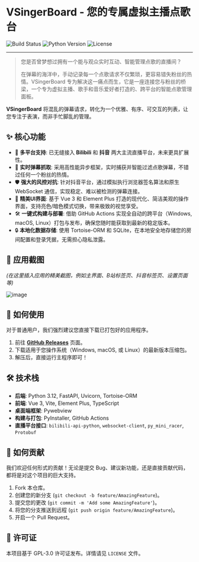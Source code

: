 # VSingerBoard - 您的专属虚拟主播点歌台

![Build Status](https://github.com/zangxx66/VSingerBoard/actions/workflows/python-publish.yml/badge.svg) ![Python Version](https://img.shields.io/badge/python-3.12-blue.svg) ![License](https://img.shields.io/badge/license-GPL-green.svg)

---

> 您是否曾梦想过拥有一个能与观众实时互动、智能管理点歌的直播间？
> 
> 在弹幕的海洋中，手动记录每一个点歌请求不仅繁琐，更容易错失粉丝的热情。VSingerBoard 专为解决这一痛点而生，它是一座连接您与粉丝的桥梁，一个专为虚拟主播、歌手和音乐爱好者打造的、跨平台的智能点歌管理面板。

**VSingerBoard** 将混乱的弹幕请求，转化为一个优雅、有序、可交互的列表，让您专注于表演，而非手忙脚乱的管理。

## ✨ 核心功能

- 🎤 **多平台支持**: 已无缝接入 **Bilibili** 和 **抖音** 两大主流直播平台，未来更具扩展性。
- 🚀 **实时弹幕抓取**: 采用高性能异步框架，实时捕获并智能过滤点歌弹幕，不错过任何一个粉丝的热情。
- 🛡️ **强大的风控对抗**: 针对抖音平台，通过模拟执行浏览器签名算法和原生 WebSocket 通信，实现稳定、难以被检测的弹幕连接。
- 🎨 **精美UI界面**: 基于 Vue 3 和 Element Plus 打造的现代化、简洁美观的操作界面，支持亮色/暗色模式切换，带来极致的视觉享受。
- 🛠️ **一键式构建与部署**: 借助 GitHub Actions 实现全自动的跨平台（Windows, macOS, Linux）打包与发布，确保您随时能获取到最新的稳定版本。
- 🔒 **本地化数据存储**: 使用 Tortoise-ORM 和 SQLite，在本地安全地存储您的房间配置和登录凭据，无需担心隐私泄露。

## 📸 应用截图

*(在这里插入应用的精美截图，例如主界面、B站标签页、抖音标签页、设置页面等)*

![image](https://raw.githubusercontent.com/zangxx66/VSingerBoard/master/data/screenshot.png)

## 🚀 如何使用

对于普通用户，我们强烈建议您直接下载已打包好的应用程序。

1.  前往 [**GitHub Releases**](https://github.com/zangxx66/VSingerBoard/releases) 页面。
2.  下载适用于您操作系统（Windows, macOS, 或 Linux）的最新版本压缩包。
3.  解压后，直接运行主程序即可！

## 🛠️ 技术栈

- **后端**: Python 3.12, FastAPI, Uvicorn, Tortoise-ORM
- **前端**: Vue 3, Vite, Element Plus, TypeScript
- **桌面端框架**: Pywebview
- **构建与打包**: PyInstaller, GitHub Actions
- **直播平台接口**: `bilibili-api-python`, `websocket-client`, `py_mini_racer`, `Protobuf`

## 🤝 如何贡献

我们欢迎任何形式的贡献！无论是提交 Bug、建议新功能，还是直接贡献代码，都将是对这个项目的巨大支持。

1.  Fork 本仓库。
2.  创建您的新分支 (`git checkout -b feature/AmazingFeature`)。
3.  提交您的更改 (`git commit -m 'Add some AmazingFeature'`)。
4.  将您的分支推送到远程 (`git push origin feature/AmazingFeature`)。
5.  开启一个 Pull Request。

## 📄 许可证

本项目基于 GPL-3.0 许可证发布。详情请见 `LICENSE` 文件。
